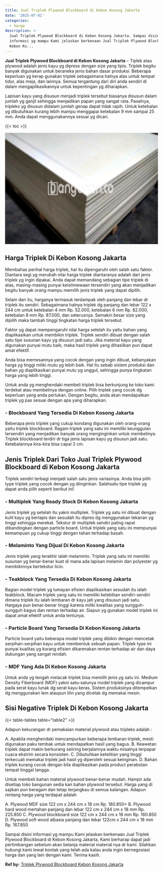 ```yaml
---
title: Jual Triplek Plywood Blockboard di Kebon Kosong Jakarta
date: '2025-07-01'
categories:
  - harga
description: >-
  Jual Triplek Plywood Blockboard di Kebon Kosong Jakarta. Sampai disini
  informasi yg mampu Kami jelaskan berkenaan Jual Triplek Plywood Blockboard di
  Kebon Ko...
---
```


**Jual Triplek Plywood Blockboard di Kebon Kosong Jakarta** – Tiplek atau plywood adalah jenis kayu yg dipress dengan size yang tipis. Triplek begitu banyak digunakan untuk beraneka jenis bahan dasar produksi. Beberapa keperluan yg kerap gunakan triplek sebagaimana halnya alas untuk tempat tidur, alas meja, dan lainnya. Semua tergantung dari diri anda sendiri di dalam mengaplikasikannya untuk kepentingan yg diharapkan.

Lapisan kayu yang disusun menjadi triplek tersebut biasanya disusun dalam jumlah yg ganjil sehingga menjadikan papan yang sangat rata. Pasalnya, tripleks yg disusun didalam jumlah genap dapat tidak rapih. Untuk ketebalan yg dibutuhkan kurang lebih mampu menggapai ketebalan 9 mm sampai 25 mm. Anda dapat menggunakannya sesuai yg dicari.

{{< toc >}}

![Jual Triplek Plywood Blockboard di Kebon Kosong Jakarta](/images/jual-triplek-murah-01.png)

## Harga Triplek Di Kebon Kosong Jakarta

Membahas perihal harga triplek, hal itu dipengaruhi oleh salah satu faktor. Diantara segi yg merubah nilai harga triplek diantaranya adalah dari jenis triplek yg ingin dipakai. Anda dapat memandang sebagian tipe triplek di atas, masing-masing punyai keistimewaan tersendiri yang akan menjadikan begitu banyak orang mampu memilih jenis triplek yang dapat dipilih.

Selain dari itu, harganya termasuk terdampak oleh panjang dan lebar dr triplek itu sendiri. Sebagaimana halnya triplek dg panjang dan lebar 122 x 244 cm untuk ketebalan 4 mm Rp. 52.000, ketebalan 6 mm Rp. 82.000, ketebalan 8 mm Rp. 87.000, dan seterusnya. Semakin besar size yang dipilih maka tambah tinggi tingkatan harga triplek tersebut.

Faktor yg dapat mempengaruhi nilai harga setelah itu yaitu bahan yang diaplikasikan untuk membikin triplek. Triplek sendiri dibuat dengan salah satu tipe susunan kayu yg disusun jadi satu. Jika material kayu yang digunakan punyai mutu baik, maka hasil triplek yang dihasilkan pun dapat amat efektif.

Anda bisa memesannya yang cocok dengan yang ingin dibuat, kebanyakan harga yg tinggi miliki mutu yg lebih baik. Hal itu sebab sistem produksi dan bahan yg diaplikasikan punyai mutu yg unggul, sehingga punya tingkatan harga yang lebih tinggi.

Untuk anda yg menghendaki membeli triplek bisa berkunjung ke toko kami terdekat atau membelinya dengan online. Pilih triplek yang cocok dg keperluan yang anda perlukan. Dengan begitu, anda akan mendapatkan triplek yg pas sesuai dengan apa yang diharapkan.

### \- Blockboard Yang Tersedia Di Kebon Kosong Jakarta

Beberapa jenis triplek yang cukup kondang digunakan oleh orang-orang yaitu triplek blockboard. Ragam triplek yang satu ini memiliki keunggulan tersendiri yang menjadikan banyak orang menginginkan untuk membelinya. Triplek blockboard terdiri dr tiga jenis lapisan kayu yg disusun jadi satu. Ketebalannya kira-kira bisa capai 2 cm.

## Jenis Triplek Dari Toko Jual Triplek Plywood Blockboard di Kebon Kosong Jakarta

Triplek sendiri terbagi menjadi salah satu jenis variasinya. Anda bisa pilih type triplek yang cocok dengan yg diinginkan. Salahsatu tipe triplek yg dapat anda pilih seperti berikut ini!

### \- Multiplek Yang Ready Stock Di Kebon Kosong Jakarta

Jenis triplek yg setelah itu yakni multiplek. Triplek yg satu ini dibuat dengan kulit kayu yg berlapis dan sesudah itu dipres dg menggunakan tekanan yg tinggi sehingga merekat. Tekstur dr multiplek sendiri paling rapat dibandingkan dengan particle board. Untuk triplek yang satu ini mempunyai kemampuan yg cukup tinggi dengan tahan terhadap basah.

### \- Melaminto Yang Dijual Di Kebon Kosong Jakarta

Jenis triplek yang terakhir ialah melaminto. Triplek yang satu ini memiliki susunan yg benar-benar kuat di mana ada lapisan melamin dan polyester yg membikinnya bertekstur licin.

### \- Teakblock Yang Tersedia Di Kebon Kosong Jakarta

Bagian model triplek yg lumayan efisien diaplikasikan sesudah itu ialah teakblock. Macam triplek yang satu ini memiliki kelebihan sendiri-sendiri dimana triplek itu ialah lembaran dr kayu jati yang disusun jadi satu. Hargaya pun benar-benar tinggi karena miliki kwalitas yang sungguh-sungguh bagus dan rentan terhadap air. Siapun yg gunakan model triplek ini dapat amat efektif untuk anda tentunya.

### \- Particle Board Yang Tersedia Di Kebon Kosong Jakarta

Particle board yaitu beberapa model triplek yang dibikin dengan mencetak serpihan-serpihan kayu untuk membentuk sebuah papan. Triplek type ini punyai kualitas yg kurang efisien dikarenakan rentan terhadap air dan daya dukungan yang sangat rendah.

### \- MDF Yang Ada Di Kebon Kosong Jakarta

Untuk anda yg tengah melacak triplek bisa memilih jenis yg satu ini. Medium Density Fiberboard (MDF) yakni satu-satunya model triplek yang dicampur pada serat kayu lunak dg serat kayu keras. Sistem produksinya ditempelkan dg menggunakan lem ataupun lilin yang dicetak dg memakai mesin.

## Sisi Negative Triplek Di Kebon Kosong Jakarta

{{< table-tables table="table2" >}}

Adapun kekurangan dr pemakaian material plywood atau tripleks adalah :

A. Apabila menghendaki mencampurkan beberapa lembaran triplek, mesti digunakan paku tembak untuk mendapatkan hasil yang bagus. B. Keawetan triplek dapat makin berkurang seiiring berjalannya waktu misalnya terpapar cuaca ekstrim secara konsisten. C. Dibutuhkan ketelitian yang tinggi terkecuali memakai triplek jadi hasil yg diperoleh sesuai keinginan. D. Bahan triplek kurang cocok dengan bila diaplikasikan pada product perabotan tempat tinggal tangga.

Untuk membeli bahan material plywood benar-benar mudah. Hampir ada disetiap toko bangunan sedia kan bahan plywood tersebut. Harga yang di sajikan pun beragam dan tetap terjangkau di semua kalangan. Adapun rentang harga yang terdapat adalah

A. Plywood MDF size 122 cm x 244 cm x 18 cm Rp. 180.850< B. Plywood hard wood mertahan panjang dan lebar 122 cm x 244 cm x 18 mm Rp. 225.850 C. Plywood blockboard size 122 cm x 244 cm x 18 mm Rp. 160.850 D. Plywood soft wood albasia panjang dan lebar 122cm x 244 cm x 18 mm Rp. 167.850

Sampai disini informasi yg mampu Kami jelaskan berkenaan Jual Triplek Plywood Blockboard di Kebon Kosong Jakarta, Kami berharap dapat jadi pertimbangan sebelum akan belanja material material nya dr kami. Silahkan hubungi kami lewat kontak yang telah ada kalau anda ingin bernegosiasi harga dan yang lain dengan kami. Terima kasih.

**Ref by:** [Triplek Plywood Blockboard Kebon Kosong Jakarta](https://id.wikipedia.org/wiki/Triplek)
